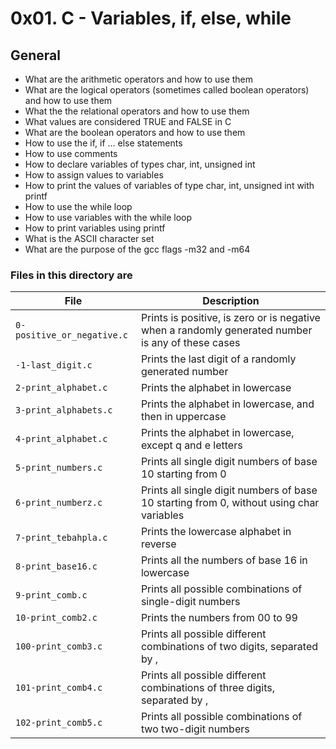 # 0x01. C - Variables, if, else, while
## General
*	What are the arithmetic operators and how to use them
*	What are the logical operators (sometimes called boolean operators) and how to use them
*	What the the relational operators and how to use them
*	What values are considered TRUE and FALSE in C
*	What are the boolean operators and how to use them
*	How to use the if, if ... else statements
*	How to use comments
*	How to declare variables of types char, int, unsigned int
*	How to assign values to variables
*	How to print the values of variables of type char, int, unsigned int with printf
*	How to use the while loop
*	How to use variables with the while loop
*	How to print variables using printf
*	What is the ASCII character set
*	What are the purpose of the gcc flags -m32 and -m64
### Files in this directory are
| File | Description |
| ------------- | ------------- |
|`0-positive_or_negative.c`|Prints is positive, is zero or is negative when a randomly generated number is any of these cases|
|`-1-last_digit.c`|Prints the last digit of a randomly generated number|
|`2-print_alphabet.c`|Prints the alphabet in lowercase|
|`3-print_alphabets.c`|Prints the alphabet in lowercase, and then in uppercase|
|`4-print_alphabet.c`|Prints the alphabet in lowercase, except q and e letters|
|`5-print_numbers.c`|Prints all single digit numbers of base 10 starting from 0|
|`6-print_numberz.c`|Prints all single digit numbers of base 10 starting from 0, without using char variables|
|`7-print_tebahpla.c`|Prints the lowercase alphabet in reverse|
|`8-print_base16.c`|Prints all the numbers of base 16 in lowercase|
|`9-print_comb.c`|Prints all possible combinations of single-digit numbers|
|`10-print_comb2.c`|Prints the numbers from 00 to 99|
|`100-print_comb3.c`|Prints all possible different combinations of two digits, separated by ,|
|`101-print_comb4.c`|Prints all possible different combinations of three digits, separated by ,|
|`102-print_comb5.c`|Prints all possible combinations of two two-digit numbers|


